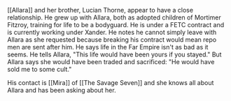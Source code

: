 [[Allara]] and her brother, Lucian Thorne, appear to have a close relationship. He grew up with Allara, both as adopted children of Mortimer Fitzroy, training for life to be a bodyguard. He is under a FETC contract and is currently working under Xander. He notes he cannot simply leave with Allara as she requested because breaking his contract would mean repo men are sent after him. He says life in the Far Empire isn't as bad as it seems. He tells Allara, "This life would have been yours if you stayed." But Allara says she would have been traded and sacrificed: "He would have sold me to some cult."

His contact is [[Mira]] of [[The Savage Seven]] and she knows all about Allara and has been asking about her. 